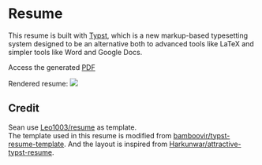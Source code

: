 # Resume

This resume is built with [Typst](https://typst.app/docs), which is a new markup-based typesetting system designed to be an alternative both to advanced tools like LaTeX and simpler tools like Word and Google Docs.

Access the generated [PDF](https://Sea-n.github.io/resume/Resume-PDF/resume.pdf)

Rendered resume:
![](https://Sea-n.github.io/resume/Resume-PNG/resume-1.png)

## Credit

Sean use [Leo1003/resume](https://github.com/Leo1003/resume) as template.  
The template used in this resume is modified from [bamboovir/typst-resume-template](https://github.com/bamboovir/typst-resume-template).
And the layout is inspired from [Harkunwar/attractive-typst-resume](https://github.com/Harkunwar/attractive-typst-resume).
